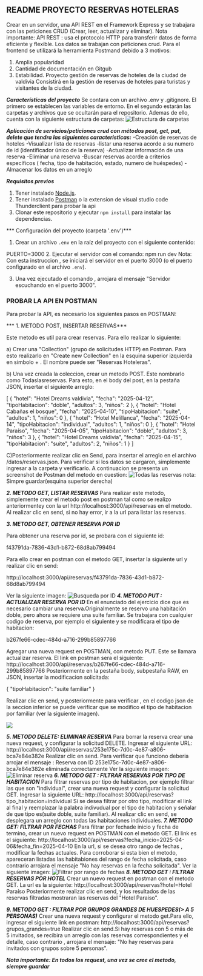 ## README PROYECTO RESERVAS HOTELERAS

Crear en un servidor, una API REST en el Framework Express y se trabajara con las peticiones CRUD (Crear, leer, actualizar y eliminar).
Nota importante: API REST : usa el protocolo HTTP para transferir datos de forma eficiente y flexible. Los datos se trabajan con peticiones crud. 
Para el frontend se utilizará la herramienta Postmand debido a 3 motivos:
1.	Amplia popularidad
2.	Cantidad de documentación en Gitgub 
3.	Estabilidad.
Proyecto gestión de reservas de hoteles de la ciudad de valdivia
Consistirá en la gestión de reservas de hoteles para turistas y visitantes de la ciudad.

***Características del proyecto***
Se contara con un archivo .env y .gitignore. El primero se establecen las variables de entorno. En el segundo estarán las carpetas y archivos que se ocultarán para el repositorio.
Ademas de ello, cuenta con la siguiente estructura de carpetas:
![](/assets/estructura_carpetas.png "Estructura de carpetas")

***Aplicación de servicios/peticiones crud con métodos post, get, put, delete que tendra las siguientes caracteristicas:***
-Creación de reservas de hoteles
-Visualizar lista de reservas
-listar una reserva acorde a su numero de id (identificador único de la reserva)
-Actualizar información de una reserva
-Eliminar una reserva
-Buscar reservas acorde a criterios específicos ( fecha, tipo de habitación, estado, numero de huéspedes)
-Almacenar los datos en un arreglo

***Requisitos previos***

1. Tener instalado [Node.js](https://nodejs.org/).
2. Tener instalado [Postman](https://www.postman.com/) o la extension de visual studio code Thunderclient para probar la api
3. Clonar este repositorio y ejecutar `npm install` para instalar las dependencias.

*** Configuración del proyecto (carpeta '.env')***

1. Crear un archivo `.env` en la raíz del proyecto con el siguiente contenido:

PUERTO=3000
2. Ejecutar el servidor con el comando:
npm run dev
Nota: Con esta instruccion , se iniciará el servidor en el puerto 3000 (o el puerto configurado en el archivo `.env`).

3. Una vez ejecutado el comando , arrojara el mensaje "Servidor escuchando en el puerto 3000". 

### PROBAR LA API EN POSTMAN

Para probar la API, es necesario los siguientes pasos en POSTMAN:

*** 1. METODO POST, INSERTAR RESERVAS***

Este metodo es util para crear  reservas. Para ello realizar lo siguiente:

a) Crear una "Collection" (grupo de solicitudes HTTP) en Postman. Para esto realizarlo en "Create new Collection" en la esquina superior izquierda en simbolo + .  El nombre puede ser "Reservas Hoteleras".

b) Una vez creada la coleccion, crear un metodo POST. Este nombrarlo como Todaslasreservas. Para esto, en el body del post, en la pestaña JSON, insertar el siguiente arreglo:

[
  {
    "hotel": "Hotel Dreams valdivia",
    "fecha": "2025-04-12",
    "tipoHabitacion": "doble",
    "adultos": 3,
    "niños": 2
  },
  {
    "hotel": "Hotel Cabañas el bosque",
    "fecha": "2025-04-10",
    "tipoHabitacion": "suite",
    "adultos": 1,
    "niños": 0
  },
  {
    "hotel": "Hotel Melillanca",
    "fecha": "2025-04-14",
    "tipoHabitacion": "individual",
    "adultos": 1,
    "niños": 0
  },
  {
    "hotel": "Hotel Paraíso",
    "fecha": "2025-04-05",
    "tipoHabitacion": "doble",
    "adultos": 3,
    "niños": 3
  },
  {
    "hotel": "Hotel Dreams valdivia",
    "fecha": "2025-04-15",
    "tipoHabitacion": "suite",
    "adultos": 2,
    "niños": 1
  }
]

C)Posteriormente realizar clic en Send, para insertar el arreglo en el archivo /datos/reservas.json.
Para verificar si los datos se cargaron, simplemente ingresar a la carpeta y verificarlo.
A continuacion se presenta un screenshot de Postman del metodo en cuestion:
![](/assets/TODASLASRESERVAS.png "Todas las reservas")
nota: Simpre guardar(esquina superior derecha)

***2. METODO GET, LISTAR RESERVAS***
Para realizar este metodo, simplemente crear el metodo post en postman tal como se realizo anteriormentey con la url http://localhost:3000/api/reservas en el metodo.
Al realizar clic en send, si no hay error, ir a la url para listar las reservas.

***3. METODO GET, OBTENER RESERVA POR ID***

Para obtener una reserva por id, se probara con el siguiente id:

f43791da-7836-43d1-b872-68d8ab799494

Para ello crear en postman con el metodo GET, insertar la siguiente url y realizar clic en send:

http://localhost:3000/api/reservas/f43791da-7836-43d1-b872-68d8ab799494

Ver la siguiente imagen:
![](/assets/busquedaporID.png "Busqueda por ID")
***4. METODO PUT : ACTUALIZAR RESERVA POR ID*** 
En el enunciado del ejercicio dice que es necesario cambiar una reserva.Originalmente se reservo una habitación doble, pero ahora se requiere una suite familiar. Se trabajara con cualquier codigo de reserva, por ejemplo el siguiente y se modificara el tipo de habitacion:

b267fe66-cdec-484d-a716-299b85897766

Agregar una nueva request en POSTMAN, con metodo PUT. Este se llamara actualizar reserva.
El link en postman sera el siguiente:
http://localhost:3000/api/reservas/b267fe66-cdec-484d-a716-299b85897766
Posteriormente en la pestaña body, subpestaña RAW, en JSON, insertar la modificacion solicitada:

{
  "tipoHabitacion": "suite familiar"
}

Realizar clic en send, y posteriormente para verificar , en el codigo json de la seccion inferior se puede verificar que se modifico el tipo de habitacion por familiar (ver la siguiente imagen).

![](/assets/actualizar_reserva.png)

***5. METODO DELETE: ELIMINAR RESERVA***
Para borrar la reserva crear una nueva request, y configurar la solicitud DELETE.
Ingresar el siguiente URL:
http://localhost:3000/api/reservas/253e175c-7d0c-4e87-a806-bca7e84e382e
Realizar clic en send. Para verificar que funciono deberia arrojar el mensaje :
Reserva con ID 253e175c-7d0c-4e87-a806-bca7e84e382e eliminada correctamente
Ver la siguiente imagen:
![](/assets/BorrarReserva.png "Eliminar reserva") 
***6. METODO GET : FILTRAR RESERVAS POR TIPO DE HABITACION***
Para filtrar reservas por tipo de habitacion, por ejemplo filtrar las que son "individual", crear una nueva request y configurar la solicitud GET.
Ingresar la siguiente URL:
http://localhost:3000/api/reservas?tipo_habitacion=individual
Si se desea filtrar por otro tipo, modificar el link al final y reemplazar la palabra indivudual por el tipo de habitacion y señalar de que tipo es(suite doble, suite familiar).
Al realizar clic en send, se desplegara un arreglo con todas las habitaciones individuales.
***7. METODO GET: FILTRAR POR FECHAS***
Para filtrar por fechade inicio y fecha de termino, crear un nuevo request en POSTMAN con el metodo GET.
El link es el siguiente:
http://localhost:3000/api/reservas?fecha_inicio=2025-04-06&fecha_fin=2025-04-10
En la url, si se desea otro rango de fechas , modificar la fechas actuales.
Para corroborar si esta bien el metodo, apareceran listadas las habitabiones del rango de fecha solicitada, caso contrario arrojara el mensaje "No hay reservas en la fecha solicitada".
Ver la siguiente imagen:
![](/assets/FiltrarporRangodefechas.png "Filtrar por rango de fechas")
***8. METODO GET : FILTRAR RESERVAS POR HOTEL***
Crear un nuevo request en postman con el metodo GET. La url es la siguiente:
http://localhost:3000/api/reservas?hotel=Hotel Paraíso
Posteriormente realizar clic en send, y los resultados de las reservas filtradas mostraran las reservas del "Hotel Paraiso".

***9. METODO GET : FILTRAR POR GRUPOS GRANDES DE HUESPEDES(> A 5 PERSONAS)***
Crear una nueva request y configurar el metodo get.Para ello, ingresar el siguiente link en postman:
http://localhost:3000/api/reservas?grupos_grandes=true
Realizar clic en send.Si hay reservas con 5 o más de 5 invitados, se recibira un arreglo con las reservas correspondientes y el detalle, caso contrario , arrojara el mensaje:
"No hay reservas para invitados con grupos sobre 5 personas".

***Nota importante: En todos los request, una vez se cree el metodo, siempre guardar***








